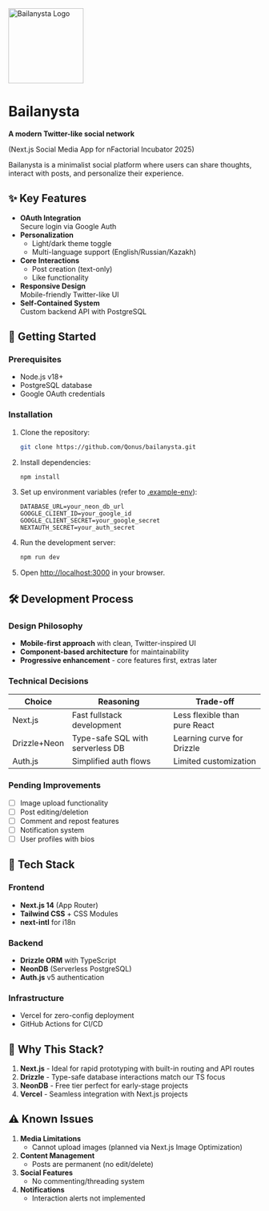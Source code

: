 <img src="https://github.com/user-attachments/assets/a8db1b47-d3dd-4127-880d-4933e708166e" width="150" height="150" alt="Bailanysta Logo" />

# Bailanysta  
**A modern Twitter-like social network**  

(Next.js Social Media App for nFactorial Incubator 2025)

Bailanysta is a minimalist social platform where users can share thoughts, interact with posts, and personalize their experience.

## ✨ Key Features
- **OAuth Integration**  
  Secure login via Google Auth
- **Personalization**  
  - Light/dark theme toggle  
  - Multi-language support (English/Russian/Kazakh)
- **Core Interactions**  
  - Post creation (text-only)  
  - Like functionality  
- **Responsive Design**  
  Mobile-friendly Twitter-like UI
- **Self-Contained System**  
  Custom backend API with PostgreSQL

## 🚀 Getting Started

### Prerequisites
- Node.js v18+
- PostgreSQL database
- Google OAuth credentials

### Installation
1. Clone the repository:
   ```bash
   git clone https://github.com/Qonus/bailanysta.git
   ```
2. Install dependencies:
   ```bash
   npm install
   ```
3. Set up environment variables (refer to [.example-env](https://github.com/Qonus/bailanysta/blob/master/.example-env)):
   ```env
   DATABASE_URL=your_neon_db_url
   GOOGLE_CLIENT_ID=your_google_id
   GOOGLE_CLIENT_SECRET=your_google_secret
   NEXTAUTH_SECRET=your_auth_secret
   ```
4. Run the development server:
   ```bash
   npm run dev
   ```
5. Open [http://localhost:3000](http://localhost:3000) in your browser.

## 🛠️ Development Process

### Design Philosophy
- **Mobile-first approach** with clean, Twitter-inspired UI
- **Component-based architecture** for maintainability
- **Progressive enhancement** - core features first, extras later

### Technical Decisions
| Choice | Reasoning | Trade-off |
|--------|-----------|-----------|
| Next.js | Fast fullstack development | Less flexible than pure React |
| Drizzle+Neon | Type-safe SQL with serverless DB | Learning curve for Drizzle |
| Auth.js | Simplified auth flows | Limited customization |

### Pending Improvements
- [ ] Image upload functionality
- [ ] Post editing/deletion
- [ ] Comment and repost features
- [ ] Notification system
- [ ] User profiles with bios

## 🧰 Tech Stack

### Frontend
- **Next.js 14** (App Router)
- **Tailwind CSS** + CSS Modules
- **next-intl** for i18n

### Backend
- **Drizzle ORM** with TypeScript
- **NeonDB** (Serverless PostgreSQL)
- **Auth.js** v5 authentication

### Infrastructure
- Vercel for zero-config deployment
- GitHub Actions for CI/CD

## 🤔 Why This Stack?
1. **Next.js** - Ideal for rapid prototyping with built-in routing and API routes
2. **Drizzle** - Type-safe database interactions match our TS focus
3. **NeonDB** - Free tier perfect for early-stage projects
4. **Vercel** - Seamless integration with Next.js projects

## ⚠️ Known Issues
1. **Media Limitations**  
   - Cannot upload images (planned via Next.js Image Optimization)
2. **Content Management**  
   - Posts are permanent (no edit/delete)
3. **Social Features**  
   - No commenting/threading system
4. **Notifications**  
   - Interaction alerts not implemented
